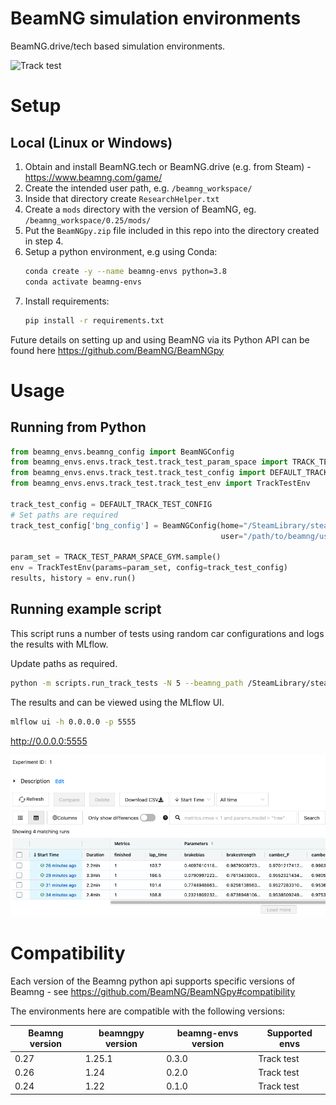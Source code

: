 # BeamNG simulation environments

BeamNG.drive/tech based simulation environments.

![Track test](images/readme_example.gif)

# Setup

## Local (Linux or Windows)

1. Obtain and install BeamNG.tech or BeamNG.drive (e.g. from Steam) - https://www.beamng.com/game/
2. Create the intended user path, e.g. ```/beamng_workspace/```
3. Inside that directory create ```ResearchHelper.txt```
4. Create a ```mods``` directory with the version of BeamNG, eg. ```/beamng_workspace/0.25/mods/```
5. Put the ```BeamNGpy.zip``` file included in this repo into the directory created in step 4.
6. Setup a python environment, e.g using Conda:
   ```bash 
   conda create -y --name beamng-envs python=3.8
   conda activate beamng-envs
   ```
7. Install requirements:
   ```bash
   pip install -r requirements.txt
   ```

Future details on setting up and using BeamNG via its Python API can be found here https://github.com/BeamNG/BeamNGpy

# Usage

## Running from Python

````python
from beamng_envs.beamng_config import BeamNGConfig
from beamng_envs.envs.track_test.track_test_param_space import TRACK_TEST_PARAM_SPACE_GYM
from beamng_envs.envs.track_test.track_test_config import DEFAULT_TRACK_TEST_CONFIG
from beamng_envs.envs.track_test.track_test_env import TrackTestEnv

track_test_config = DEFAULT_TRACK_TEST_CONFIG
# Set paths are required
track_test_config['bng_config'] = BeamNGConfig(home="/SteamLibrary/steamapps/common/BeamNG.drive",
                                               user="/path/to/beamng/user/workspace/from/setup/above")

param_set = TRACK_TEST_PARAM_SPACE_GYM.sample()
env = TrackTestEnv(params=param_set, config=track_test_config)
results, history = env.run()
````

## Running example script

This script runs a number of tests using random car configurations and logs the results with MLflow.

Update paths as required.

```bash
python -m scripts.run_track_tests -N 5 --beamng_path /SteamLibrary/steamapps/common/BeamNG.drive --beamng_user_path /beamng_workspace/
```

The results and can be viewed using the MLflow UI.

```bash
mlflow ui -h 0.0.0.0 -p 5555
```

http://0.0.0.0:5555

![MLflow UI example](images/mlflow_example.png)

# Compatibility

Each version of the Beamng python api supports specific versions of Beamng -
see https://github.com/BeamNG/BeamNGpy#compatibility

The environments here are compatible with the following versions:

| Beamng version | beamngpy version | beamng-envs version | Supported envs |
|----------------|------------------|---------------------|----------------|
| 0.27           | 1.25.1           | 0.3.0               | Track test     |
| 0.26           | 1.24             | 0.2.0               | Track test     |
| 0.24           | 1.22             | 0.1.0               | Track test     |
